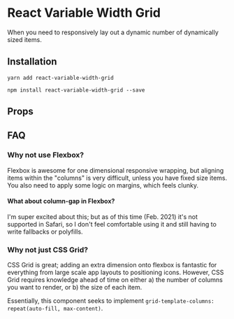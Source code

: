 # React Variable Width Grid

When you need to responsively lay out a dynamic number of dynamically sized items.

## Installation

`yarn add react-variable-width-grid`

`npm install react-variable-width-grid --save`

## Props

## FAQ

### Why not use Flexbox?

Flexbox is awesome for one dimensional responsive wrapping, but aligning items within the "columns" is very difficult, unless you have fixed size items. You also need to apply some logic on margins, which feels clunky.

#### What about column-gap in Flexbox?

I'm super excited about this; but as of this time (Feb. 2021) it's not supported in Safari, so I don't feel comfortable using it and still having to write fallbacks or polyfills.

### Why not just CSS Grid?

CSS Grid is great; adding an extra dimension onto flexbox is fantastic for everything from large scale app layouts to positioning icons. However, CSS Grid requires knowledge ahead of time on either a) the number of columns you want to render, or b) the size of each item.

Essentially, this component seeks to implement `grid-template-columns: repeat(auto-fill, max-content)`.
